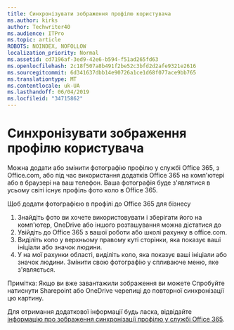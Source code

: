 ```yaml
---
title: Синхронізувати зображення профілю користувача
ms.author: kirks
author: Techwriter40
ms.audience: ITPro
ms.topic: article
ROBOTS: NOINDEX, NOFOLLOW
localization_priority: Normal
ms.assetid: cd7196af-3ed9-42e6-b594-f51ad265fd63
ms.openlocfilehash: 2c18f507a8b491f2be52c3bfd2d2afe9321e2616
ms.sourcegitcommit: 6d341637dbb14e90726a1ce1d68f077ace9bb765
ms.translationtype: MT
ms.contentlocale: uk-UA
ms.lasthandoff: 06/04/2019
ms.locfileid: "34715862"
---
```

# <a name="sync-a-users-profile-picture"></a>Синхронізувати зображення профілю користувача

<p>Можна додати або змінити фотографію профілю у службі Office 365, з Office.com, або під час використання додатків Office 365 на комп'ютері або в браузері на ваш телефон. Ваша фотографія буде з'являтися в усьому світі існує профіль фото коло в Office 365.</p> <p>Щоб додати фотографією в профілі до Office 365 для бізнесу</p> <ol> <li>Знайдіть фото ви хочете використовувати і зберігати його на комп'ютер, OneDrive або іншого розташування можна дістатися до</li> <li>Увійдіть до Office 365 з вашої роботи або школі рахунку в office.com.</li> <li>Виділіть коло у верхньому правому куті сторінки, яка показує ваші ініціали або значок людини.</li> <li>У на мої рахунки області, виділіть коло, яка показує ваші ініціали або значок людини. Змінити свою фотографію у спливаюче меню, яке з'являється.</li> </ol> <p>Примітка: Якщо ви вже завантажили зображення ви можете Спробуйте натиснути Sharepoint або OneDrive черепиці до повторної синхронізації цю картину.</p> <p>Для отримання додаткової інформації будь ласка, відвідайте <a href="https://support.office.com/en-us/article/information-about-profile-picture-synchronization-in-office-365-20594d76-d054-4af4-a660-401133e3d48a?ui=en-US&amp;rs=en-US&amp;ad=US">інформацію про зображення синхронізації профілю у службі Office 365</a>.</p>

